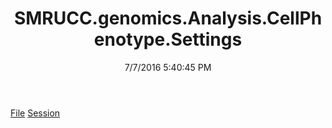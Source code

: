 ﻿---
title: SMRUCC.genomics.Analysis.CellPhenotype.Settings
date: 7/7/2016 5:40:45 PM
---

[File](T-SMRUCC.genomics.Analysis.CellPhenotype.Settings.File.html)
[Session](T-SMRUCC.genomics.Analysis.CellPhenotype.Settings.Session.html)
